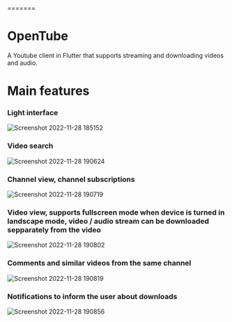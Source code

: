 =======
# OpenTube
A Youtube client in Flutter that supports streaming and downloading videos and audio.

# Main features
### Light interface
![Screenshot 2022-11-28 185152](https://user-images.githubusercontent.com/54024286/204362658-68667c0d-d05e-4ed4-8375-b5ce85f55d2b.png)
### Video search
![Screenshot 2022-11-28 190624](https://user-images.githubusercontent.com/54024286/204362809-67e695d2-351f-4129-a529-fefeb8f1ff3b.png)
### Channel view, channel subscriptions
![Screenshot 2022-11-28 190719](https://user-images.githubusercontent.com/54024286/204362905-1cc0fccd-1f31-495f-b3f1-041d22b36c97.png)
### Video view, supports fullscreen mode when device is turned in landscape mode, video / audio stream can be downloaded sepparately from the video
![Screenshot 2022-11-28 190802](https://user-images.githubusercontent.com/54024286/204362982-33074925-b535-4533-b11e-fea0bfcf8de2.png)
### Comments and similar videos from the same channel
![Screenshot 2022-11-28 190819](https://user-images.githubusercontent.com/54024286/204363174-7858f88d-0343-4ad8-addd-93eb3694731f.png)
### Notifications to inform the user about downloads
![Screenshot 2022-11-28 190856](https://user-images.githubusercontent.com/54024286/204363254-25ce2a24-c79d-462c-8a46-0d1e66673da2.png)
